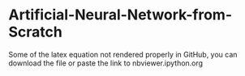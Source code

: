 # Artificial-Neural-Network-from-Scratch

Some of the latex equation not rendered properly in GitHub, you can download the file or paste the link to nbviewer.ipython.org
